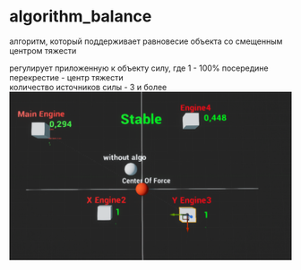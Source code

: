 # algorithm_balance
алгоритм, который поддерживает равновесие объекта со смещенным центром тяжести

регулирует приложенную к объекту силу, где 1 - 100%
посередине перекрестие - центр тяжести <br>
количество источников силы - 3 и более<br>
![Image alt](https://github.com/illanshon/algorithm_balance/blob/main/algo.png)